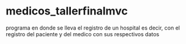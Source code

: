 # medicos_tallerfinalmvc
programa en donde se lleva el registro de un hospital es decir, con el registro del paciente y del medico con sus respectivos datos
